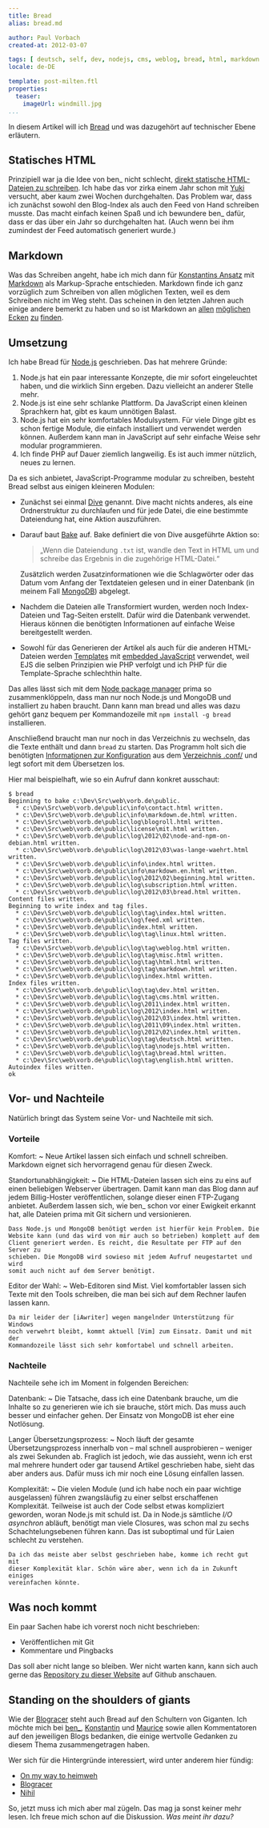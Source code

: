 ```yaml
---
title: Bread
alias: bread.md

author: Paul Vorbach
created-at: 2012-03-07

tags: [ deutsch, self, dev, nodejs, cms, weblog, bread, html, markdown ]
locale: de-DE

template: post-milten.ftl
properties:
  teaser:
    imageUrl: windmill.jpg
...
```


In diesem Artikel will ich [Bread] und was dazugehört auf technischer Ebene
erläutern.

[bread]: https://github.com/pvorb/node-bread

## Statisches HTML

Prinzipiell war ja die Idee von ben\_ nicht schlecht, [direkt statische
HTML-Dateien zu schreiben][static-html].
Ich habe das vor zirka einem Jahr schon mit [Yuki] versucht, aber kaum zwei
Wochen durchgehalten. Das Problem war, dass ich zunächst sowohl den Blog-Index
als auch den Feed von Hand schreiben musste. Das macht einfach keinen Spaß und
ich bewundere ben\_ dafür, dass er das über ein Jahr so durchgehalten hat. (Auch
wenn bei ihm zumindest der Feed automatisch generiert wurde.)

[static-html]: http://anmutunddemut.de/2010/05/18/the-anmut-of-static-html.html
[yuki]: https://github.com/pvorb/php-yuki

## Markdown

Was das Schreiben angeht, habe ich mich dann für [Konstantins Ansatz][blogracer]
mit [Markdown][] als Markup-Sprache entschieden. Markdown finde ich ganz
vorzüglich zum Schreiben von allen möglichen Texten, weil es dem Schreiben nicht
im Weg steht. Das scheinen in den letzten Jahren auch einige andere bemerkt zu
haben und so ist Markdown an [allen][gfm] [möglichen][stackex] [Ecken][iawriter]
[zu][jekyll] [finden][mdoc].

[blogracer]: http://konnexus.net/2010/10/blogracer
[markdown]: http://daringfireball.net/projects/markdown/

[gfm]: http://github.github.com/github-flavored-markdown/
[stackex]: http://stackoverflow.com/editing-help
[iawriter]: http://www.iawriter.com/
[jekyll]: http://jekyllrb.com/
[mdoc]: https://github.com/millermedeiros/mdoc

## Umsetzung

Ich habe Bread für [Node.js][nodejs] geschrieben. Das hat mehrere Gründe:

 1. Node.js hat ein paar interessante Konzepte, die mir sofort eingeleuchtet
    haben, und die wirklich Sinn ergeben. Dazu vielleicht an anderer Stelle
    mehr.
 2. Node.js ist eine sehr schlanke Plattform. Da JavaScript einen kleinen
    Sprachkern hat, gibt es kaum unnötigen Balast.
 3. Node.js hat ein sehr komfortables Modulsystem. Für viele Dinge gibt es schon
    fertige Module, die einfach installiert und verwendet werden können.
    Außerdem kann man in JavaScript auf sehr einfache Weise sehr modular
    programmieren.
 4. Ich finde PHP auf Dauer ziemlich langweilig. Es ist auch immer nützlich,
    neues zu lernen.

Da es sich anbietet, JavaScript-Programme modular zu schreiben, besteht Bread
selbst aus einigen kleineren Modulen:

  * Zunächst sei einmal [Dive] genannt. Dive macht nichts anderes, als eine
    Ordnerstruktur zu durchlaufen und für jede Datei, die eine bestimmte
    Dateiendung hat, eine Aktion auszuführen.

  * Darauf baut [Bake] auf. Bake definiert die von Dive ausgeführte Aktion so:

    > „Wenn die Dateiendung `.txt` ist, wandle den Text in HTML um und schreibe
    > das Ergebnis in die zugehörige HTML-Datei.“

    Zusätzlich werden Zusatzinformationen wie die Schlagwörter oder das Datum
    vom Anfang der Textdateien gelesen und in einer Datenbank (in meinem Fall
    [MongoDB][]) abgelegt.

  * Nachdem die Dateien alle Transformiert wurden, werden noch Index-Dateien und
    Tag-Seiten erstellt. Dafür wird die Datenbank verwendet. Hieraus können die
    benötigten Informationen auf einfache Weise bereitgestellt werden.

  * Sowohl für das Generieren der Artikel als auch für die anderen HTML-Dateien
    werden [Templates][] mit [embedded JavaScript][ejs] verwendet, weil
    EJS die selben Prinzipien wie PHP verfolgt und ich PHP für die
    Template-Sprache schlechthin halte.

Das alles lässt sich mit dem [Node package manager][npm] prima so
zusammenklöppeln, dass man nur noch Node.js und MongoDB und installiert zu
haben braucht. Dann kann man bread und alles was dazu gehört ganz bequem per
Kommandozeile mit `npm install -g bread` installieren.

Anschließend braucht man nur noch in das Verzeichnis zu wechseln, das die Texte
enthält und dann `bread` zu starten. Das Programm holt sich die benötigten
[Informationen zur Konfiguration][bread-json] aus dem [Verzeichnis
.conf/][bread-conf] und legt sofort mit dem Übersetzen los.

Hier mal beispielhaft, wie so ein Aufruf dann konkret ausschaut:

    $ bread
    Beginning to bake c:\Dev\Src\web\vorb.de\public.
      * c:\Dev\Src\web\vorb.de\public\info\contact.html written.
      * c:\Dev\Src\web\vorb.de\public\info\markdown.de.html written.
      * c:\Dev\Src\web\vorb.de\public\log\blogroll.html written.
      * c:\Dev\Src\web\vorb.de\public\license\mit.html written.
      * c:\Dev\Src\web\vorb.de\public\log\2012\02\node-and-npm-on-debian.html written.
      * c:\Dev\Src\web\vorb.de\public\log\2012\03\was-lange-waehrt.html written.
      * c:\Dev\Src\web\vorb.de\public\info\index.html written.
      * c:\Dev\Src\web\vorb.de\public\info\markdown.en.html written.
      * c:\Dev\Src\web\vorb.de\public\log\2012\02\beginning.html written.
      * c:\Dev\Src\web\vorb.de\public\log\subscription.html written.
      * c:\Dev\Src\web\vorb.de\public\log\2012\03\bread.html written.
    Content files written.
    Beginning to write index and tag files.
      * c:\Dev\Src\web\vorb.de\public\log\tag\index.html written.
      * c:\Dev\Src\web\vorb.de\public\log\feed.xml written.
      * c:\Dev\Src\web\vorb.de\public\index.html written.
      * c:\Dev\Src\web\vorb.de\public\log\tag\linux.html written.
    Tag files written.
      * c:\Dev\Src\web\vorb.de\public\log\tag\weblog.html written.
      * c:\Dev\Src\web\vorb.de\public\log\tag\misc.html written.
      * c:\Dev\Src\web\vorb.de\public\log\tag\html.html written.
      * c:\Dev\Src\web\vorb.de\public\log\tag\markdown.html written.
      * c:\Dev\Src\web\vorb.de\public\log\index.html written.
    Index files written.
      * c:\Dev\Src\web\vorb.de\public\log\tag\dev.html written.
      * c:\Dev\Src\web\vorb.de\public\log\tag\cms.html written.
      * c:\Dev\Src\web\vorb.de\public\log\2011\index.html written.
      * c:\Dev\Src\web\vorb.de\public\log\2012\index.html written.
      * c:\Dev\Src\web\vorb.de\public\log\2012\03\index.html written.
      * c:\Dev\Src\web\vorb.de\public\log\2011\09\index.html written.
      * c:\Dev\Src\web\vorb.de\public\log\2012\02\index.html written.
      * c:\Dev\Src\web\vorb.de\public\log\tag\deutsch.html written.
      * c:\Dev\Src\web\vorb.de\public\log\tag\nodejs.html written.
      * c:\Dev\Src\web\vorb.de\public\log\tag\bread.html written.
      * c:\Dev\Src\web\vorb.de\public\log\tag\english.html written.
    Autoindex files written.
    ok


[nodejs]: http://nodejs.org/
[dive]: https://github.com/pvorb/node-dive
[bake]: https://github.com/pvorb/node-bake
[mongodb]: http://mongodb.org/

[templates]: https://github.com/vorbach/vorb.de/tree/master/.conf/templates
[ejs]: http://embeddedjs.com/

[npm]: http://npmjs.org/

[bread-json]: https://github.com/vorbach/vorb.de/blob/master/.conf/bread.json
[bread-conf]: https://github.com/vorbach/vorb.de/tree/master/.conf

## Vor- und Nachteile

Natürlich bringt das System seine Vor- und Nachteile mit sich.

### Vorteile

Komfort:
  ~ Neue Artikel lassen sich einfach und schnell schreiben. Markdown eignet sich
    hervorragend genau für diesen Zweck.

Standortunabhängigkeit:
  ~ Die HTML-Dateien lassen sich eins zu eins auf einen beliebigen Webserver
    übertragen. Damit kann man das Blog dann auf jedem Billig-Hoster
    veröffentlichen, solange dieser einen FTP-Zugang anbietet. Außerdem lassen
    sich, wie ben\_ schon vor einer Ewigkeit erkannt hat, alle Dateien prima mit
    Git sichern und versionieren.

    Dass Node.js und MongoDB benötigt werden ist hierfür kein Problem. Die
    Website kann (und das wird von mir auch so betrieben) komplett auf dem
    Client generiert werden. Es reicht, die Resultate per FTP auf den Server zu
    schieben. Die MongoDB wird sowieso mit jedem Aufruf neugestartet und wird
    somit auch nicht auf dem Server benötigt.

Editor der Wahl:
  ~ Web-Editoren sind Mist. Viel komfortabler lassen sich Texte mit den Tools
    schreiben, die man bei sich auf dem Rechner laufen lassen kann.

    Da mir leider der [iAwriter] wegen mangelnder Unterstützung für Windows
    noch verwehrt bleibt, kommt aktuell [Vim] zum Einsatz. Damit und mit der
    Kommandozeile lässt sich sehr komfortabel und schnell arbeiten.

[vim]: http://vim.org/

### Nachteile

Nachteile sehe ich im Moment in folgenden Bereichen:

Datenbank:
  ~ Die Tatsache, dass ich eine Datenbank brauche, um die Inhalte so zu
    generieren wie ich sie brauche, stört mich. Das muss auch besser und
    einfacher gehen. Der Einsatz von MongoDB ist eher eine Notlösung.

Langer Übersetzungsprozess:
  ~ Noch läuft der gesamte Übersetzungsprozess innerhalb von &ndash; mal schnell
    ausprobieren &ndash; weniger als zwei Sekunden ab. Fraglich ist jedoch, wie
    das aussieht, wenn ich erst mal mehrere hundert oder gar tausend Artikel
    geschrieben habe, sieht das aber anders aus. Dafür muss ich mir noch eine
    Lösung einfallen lassen.

Komplexität:
  ~ Die vielen Module (und ich habe noch ein paar wichtige ausgelassen) führen
    zwangsläufig zu einer selbst erschaffenen Komplexität. Teilweise ist auch
    der Code selbst etwas kompliziert geworden, woran Node.js mit schuld ist.
    Da in Node.js sämtliche _I/O asynchron_ abläuft, benötigt man viele
    Closures, was schon mal zu sechs Schachtelungsebenen führen kann. Das ist
    suboptimal und für Laien schlecht zu verstehen.

    Da ich das meiste aber selbst geschrieben habe, komme ich recht gut mit
    dieser Komplexität klar. Schön wäre aber, wenn ich da in Zukunft einiges
    vereinfachen könnte.

## Was noch kommt

Ein paar Sachen habe ich vorerst noch nicht beschrieben:

  * Veröffentlichen mit Git
  * Kommentare und Pingbacks

Das soll aber nicht lange so bleiben. Wer nicht warten kann, kann sich auch
gerne das [Repository zu dieser Website][vorb-repo] auf Github anschauen.

[vorb-repo]: https://github.com/pvorb/vorba.ch

## Standing on the shoulders of giants

Wie der [Blogracer] steht auch Bread auf den Schultern von Giganten. Ich
möchte mich bei [ben\_][aud], [Konstantin][konnexus] und [Maurice][fym]
sowie allen Kommentatoren auf den jeweiligen Blogs bedanken, die einige
wertvolle Gedanken zu diesem Thema zusammengetragen haben.

Wer sich für die Hintergründe interessiert, wird unter anderem hier fündig:

  * [On my way to heimweh][heimweh]
  * [Blogracer][blogracer-topic]
  * [Nihil]

[aud]: http://anmutunddemut.de/
[konnexus]: http://konnexus.net/
[fym]: http://blog.fymmie.de/
[heimweh]: http://anmutunddemut.de/thema/serie/on-my-way-to-heimweh
[blogracer-topic]: http://konnexus.net/lexicon/blogracer
[nihil]: http://blog.fymmie.de/thema/nihil

So, jetzt muss ich mich aber mal zügeln. Das mag ja sonst keiner mehr lesen.
Ich freue mich schon auf die Diskussion. _Was meint ihr dazu?_
